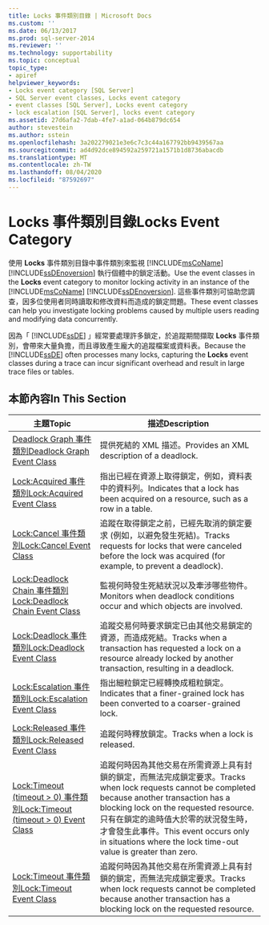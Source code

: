 ```yaml
---
title: Locks 事件類別目錄 | Microsoft Docs
ms.custom: ''
ms.date: 06/13/2017
ms.prod: sql-server-2014
ms.reviewer: ''
ms.technology: supportability
ms.topic: conceptual
topic_type:
- apiref
helpviewer_keywords:
- Locks event category [SQL Server]
- SQL Server event classes, Locks event category
- event classes [SQL Server], Locks event category
- lock escalation [SQL Server], locks event category
ms.assetid: 27d6afa2-7dab-4fe7-a1ad-064b879dc654
author: stevestein
ms.author: sstein
ms.openlocfilehash: 3a202279021e3e6c7c3c44a167792bb9439567aa
ms.sourcegitcommit: ad4d92dce894592a259721a1571b1d8736abacdb
ms.translationtype: MT
ms.contentlocale: zh-TW
ms.lasthandoff: 08/04/2020
ms.locfileid: "87592697"
---
```

# <a name="locks-event-category"></a><span data-ttu-id="5f1ce-102">Locks 事件類別目錄</span><span class="sxs-lookup"><span data-stu-id="5f1ce-102">Locks Event Category</span></span>
  <span data-ttu-id="5f1ce-103">使用 **Locks** 事件類別目錄中事件類別來監視 [!INCLUDE[msCoName](../../includes/msconame-md.md)] [!INCLUDE[ssDEnoversion](../../includes/ssdenoversion-md.md)] 執行個體中的鎖定活動。</span><span class="sxs-lookup"><span data-stu-id="5f1ce-103">Use the event classes in the **Locks** event category to monitor locking activity in an instance of the [!INCLUDE[msCoName](../../includes/msconame-md.md)] [!INCLUDE[ssDEnoversion](../../includes/ssdenoversion-md.md)].</span></span> <span data-ttu-id="5f1ce-104">這些事件類別可協助您調查，因多位使用者同時讀取和修改資料而造成的鎖定問題。</span><span class="sxs-lookup"><span data-stu-id="5f1ce-104">These event classes can help you investigate locking problems caused by multiple users reading and modifying data concurrently.</span></span>  
  
 <span data-ttu-id="5f1ce-105">因為「 [!INCLUDE[ssDE](../../includes/ssde-md.md)] 」經常要處理許多鎖定，於追蹤期間擷取 **Locks** 事件類別，會帶來大量負擔，而且導致產生龐大的追蹤檔案或資料表。</span><span class="sxs-lookup"><span data-stu-id="5f1ce-105">Because the [!INCLUDE[ssDE](../../includes/ssde-md.md)] often processes many locks, capturing the **Locks** event classes during a trace can incur significant overhead and result in large trace files or tables.</span></span>  
  
## <a name="in-this-section"></a><span data-ttu-id="5f1ce-106">本節內容</span><span class="sxs-lookup"><span data-stu-id="5f1ce-106">In This Section</span></span>  
  
|<span data-ttu-id="5f1ce-107">主題</span><span class="sxs-lookup"><span data-stu-id="5f1ce-107">Topic</span></span>|<span data-ttu-id="5f1ce-108">描述</span><span class="sxs-lookup"><span data-stu-id="5f1ce-108">Description</span></span>|  
|-----------|-----------------|  
|[<span data-ttu-id="5f1ce-109">Deadlock Graph 事件類別</span><span class="sxs-lookup"><span data-stu-id="5f1ce-109">Deadlock Graph Event Class</span></span>](deadlock-graph-event-class.md)|<span data-ttu-id="5f1ce-110">提供死結的 XML 描述。</span><span class="sxs-lookup"><span data-stu-id="5f1ce-110">Provides an XML description of a deadlock.</span></span>|  
|[<span data-ttu-id="5f1ce-111">Lock:Acquired 事件類別</span><span class="sxs-lookup"><span data-stu-id="5f1ce-111">Lock:Acquired Event Class</span></span>](lock-acquired-event-class.md)|<span data-ttu-id="5f1ce-112">指出已經在資源上取得鎖定，例如，資料表中的資料列。</span><span class="sxs-lookup"><span data-stu-id="5f1ce-112">Indicates that a lock has been acquired on a resource, such as a row in a table.</span></span>|  
|[<span data-ttu-id="5f1ce-113">Lock:Cancel 事件類別</span><span class="sxs-lookup"><span data-stu-id="5f1ce-113">Lock:Cancel Event Class</span></span>](lock-cancel-event-class.md)|<span data-ttu-id="5f1ce-114">追蹤在取得鎖定之前，已經先取消的鎖定要求 (例如，以避免發生死結)。</span><span class="sxs-lookup"><span data-stu-id="5f1ce-114">Tracks requests for locks that were canceled before the lock was acquired (for example, to prevent a deadlock).</span></span>|  
|[<span data-ttu-id="5f1ce-115">Lock:Deadlock Chain 事件類別</span><span class="sxs-lookup"><span data-stu-id="5f1ce-115">Lock:Deadlock Chain Event Class</span></span>](lock-deadlock-chain-event-class.md)|<span data-ttu-id="5f1ce-116">監視何時發生死結狀況以及牽涉哪些物件。</span><span class="sxs-lookup"><span data-stu-id="5f1ce-116">Monitors when deadlock conditions occur and which objects are involved.</span></span>|  
|[<span data-ttu-id="5f1ce-117">Lock:Deadlock 事件類別</span><span class="sxs-lookup"><span data-stu-id="5f1ce-117">Lock:Deadlock Event Class</span></span>](lock-deadlock-event-class.md)|<span data-ttu-id="5f1ce-118">追蹤交易何時要求鎖定已由其他交易鎖定的資源，而造成死結。</span><span class="sxs-lookup"><span data-stu-id="5f1ce-118">Tracks when a transaction has requested a lock on a resource already locked by another transaction, resulting in a deadlock.</span></span>|  
|[<span data-ttu-id="5f1ce-119">Lock:Escalation 事件類別</span><span class="sxs-lookup"><span data-stu-id="5f1ce-119">Lock:Escalation Event Class</span></span>](lock-escalation-event-class.md)|<span data-ttu-id="5f1ce-120">指出細粒鎖定已經轉換成粗粒鎖定。</span><span class="sxs-lookup"><span data-stu-id="5f1ce-120">Indicates that a finer-grained lock has been converted to a coarser-grained lock.</span></span>|  
|[<span data-ttu-id="5f1ce-121">Lock:Released 事件類別</span><span class="sxs-lookup"><span data-stu-id="5f1ce-121">Lock:Released Event Class</span></span>](lock-released-event-class.md)|<span data-ttu-id="5f1ce-122">追蹤何時釋放鎖定。</span><span class="sxs-lookup"><span data-stu-id="5f1ce-122">Tracks when a lock is released.</span></span>|  
|[<span data-ttu-id="5f1ce-123">Lock:Timeout &#40;timeout &#62; 0&#41; 事件類別</span><span class="sxs-lookup"><span data-stu-id="5f1ce-123">Lock:Timeout &#40;timeout &#62; 0&#41; Event Class</span></span>](lock-timeout-timeout-0-event-class.md)|<span data-ttu-id="5f1ce-124">追蹤何時因為其他交易在所需資源上具有封鎖的鎖定，而無法完成鎖定要求。</span><span class="sxs-lookup"><span data-stu-id="5f1ce-124">Tracks when lock requests cannot be completed because another transaction has a blocking lock on the requested resource.</span></span> <span data-ttu-id="5f1ce-125">只有在鎖定的逾時值大於零的狀況發生時，才會發生此事件。</span><span class="sxs-lookup"><span data-stu-id="5f1ce-125">This event occurs only in situations where the lock time-out value is greater than zero.</span></span>|  
|[<span data-ttu-id="5f1ce-126">Lock:Timeout 事件類別</span><span class="sxs-lookup"><span data-stu-id="5f1ce-126">Lock:Timeout Event Class</span></span>](lock-timeout-event-class.md)|<span data-ttu-id="5f1ce-127">追蹤何時因為其他交易在所需資源上具有封鎖的鎖定，而無法完成鎖定要求。</span><span class="sxs-lookup"><span data-stu-id="5f1ce-127">Tracks when lock requests cannot be completed because another transaction has a blocking lock on the requested resource.</span></span>|  
  
  
